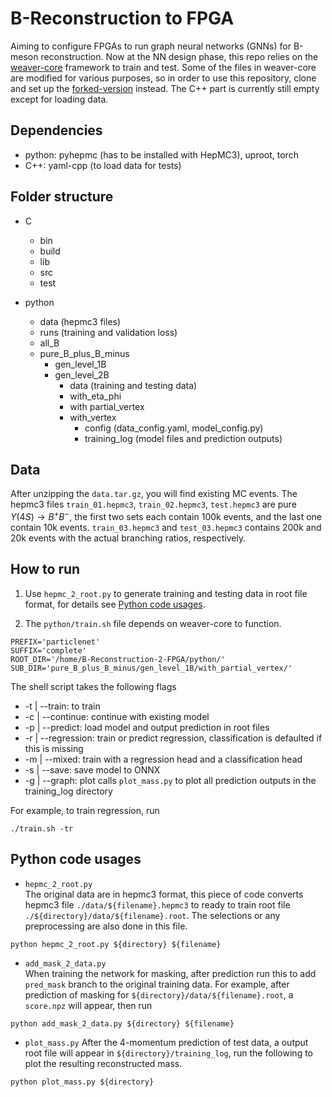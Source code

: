 # B-Reconstruction to FPGA
Aiming to configure FPGAs to run graph neural networks (GNNs) for B-meson reconstruction. Now at the NN design phase, this repo relies on the [weaver-core](https://github.com/hqucms/weaver-core?tab=readme-ov-file) framework to train and test. Some of the files in weaver-core are modified for various purposes, so in order to use this repository, clone and set up the [forked-version](https://github.com/TzuPeiYang/weaver-core) instead. The C++ part is currently still empty except for loading data. 

## Dependencies
- python: pyhepmc (has to be installed with HepMC3), uproot, torch 
- C++: yaml-cpp (to load data for tests)

## Folder structure
- C
  - bin
  - build
  - lib
  - src
  - test

- python
  - data (hepmc3 files)
  - runs (training and validation loss)
  - all_B
  - pure_B_plus_B_minus
    - gen_level_1B
    - gen_level_2B
      - data (training and testing data)
      - with_eta_phi
      - with partial_vertex
      - with_vertex
        - config (data_config.yaml, model_config.py)
        - training_log (model files and prediction outputs)

## Data
After unzipping the `data.tar.gz`, you will find existing MC events. The hepmc3 files `train_01.hepmc3`, `train_02.hepmc3`, `test.hepmc3` are pure $\Upsilon(4S) \rightarrow B^+ B^-$, the first two sets each contain 100k events, and the last one contain 10k events. `train_03.hepmc3` and `test_03.hepmc3` contains 200k and 20k events with the actual branching ratios, respectively.

## How to run
1. Use `hepmc_2_root.py` to generate training and testing data in root file format, for details see [Python code usages](README.md#python-code-usages).

2. The `python/train.sh` file depends on weaver-core to function.
```
PREFIX='particlenet'
SUFFIX='complete'
ROOT_DIR='/home/B-Reconstruction-2-FPGA/python/'
SUB_DIR='pure_B_plus_B_minus/gen_level_1B/with_partial_vertex/'
```

The shell script takes the following flags
- -t | --train: to train
- -c | --continue: continue with existing model
- -p | --predict: load model and output prediction in root files
- -r | --regression: train or predict regression, classification is defaulted if this is missing
- -m | --mixed: train with a regression head and a classification head
- -s | --save: save model to ONNX
- -g | --graph: plot calls `plot_mass.py` to plot all prediction outputs in the training_log directory

For example, to train regression, run 
```
./train.sh -tr
```

## Python code usages
- `hepmc_2_root.py` \
The original data are in hepmc3 format, this piece of code converts hepmc3 file `./data/${filename}.hepmc3` to ready to train root file `./${directory}/data/${filename}.root`. The selections or any preprocessing are also done in this file.
```
python hepmc_2_root.py ${directory} ${filename}
```

- `add_mask_2_data.py` \
When training the network for masking, after prediction run this to add `pred_mask` branch to the original training data. For example, after prediction of masking for `${directory}/data/${filename}.root`, a `score.npz` will appear, then run 
```
python add_mask_2_data.py ${directory} ${filename}
```

- `plot_mass.py`
After the 4-momentum prediction of test data, a output root file will appear in `${directory}/training_log`, run the following to plot the resulting reconstructed mass.
```
python plot_mass.py ${directory}
```